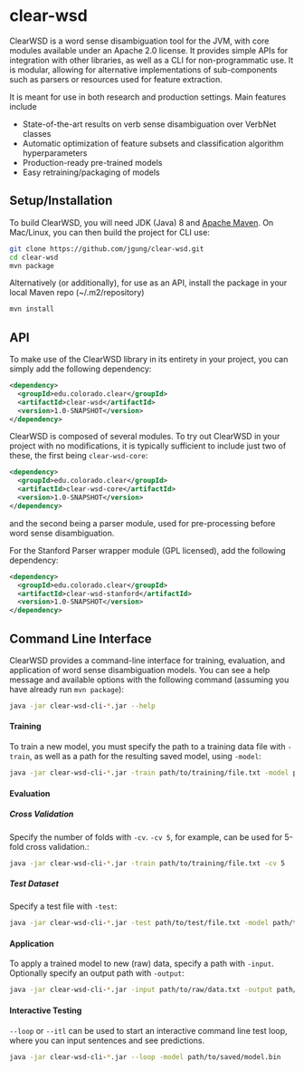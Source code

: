 # clear-wsd

ClearWSD is a word sense disambiguation tool for the JVM, with core modules available under an Apache 2.0 license. It provides 
simple APIs for integration with other libraries, as well as a CLI for non-programmatic use. It is modular, allowing for alternative 
implementations of sub-components such as parsers or resources used for feature extraction.

It is meant for use in both research and production settings. Main features include

- State-of-the-art results on verb sense disambiguation over VerbNet classes
- Automatic optimization of feature subsets and classification algorithm hyperparameters
- Production-ready pre-trained models
- Easy retraining/packaging of models


## Setup/Installation

To build ClearWSD, you will need JDK (Java) 8 and [Apache Maven](https://maven.apache.org/).
On Mac/Linux, you can then build the project for CLI use:
```bash
git clone https://github.com/jgung/clear-wsd.git
cd clear-wsd
mvn package
```
Alternatively (or additionally), for use as an API, install the package in your local Maven repo (~/.m2/repository)
```bash
mvn install
```

## API
To make use of the ClearWSD library in its entirety in your project, you can simply add the following dependency:
```xml
<dependency>
  <groupId>edu.colorado.clear</groupId>
  <artifactId>clear-wsd</artifactId>
  <version>1.0-SNAPSHOT</version>
</dependency>
```

ClearWSD is composed of several modules. To try out ClearWSD in your project with no modifications, it is typically sufficient to
include just two of these, the first being `clear-wsd-core`:
```xml
<dependency>
  <groupId>edu.colorado.clear</groupId>
  <artifactId>clear-wsd-core</artifactId>
  <version>1.0-SNAPSHOT</version>
</dependency>
```
and the second being a parser module, used for pre-processing before word sense disambiguation.

For the Stanford Parser wrapper module (GPL licensed), add the following dependency:
```xml
<dependency>
  <groupId>edu.colorado.clear</groupId>
  <artifactId>clear-wsd-stanford</artifactId>
  <version>1.0-SNAPSHOT</version>
</dependency>
```

## Command Line Interface

ClearWSD provides a command-line interface for training, evaluation, and application of word sense disambiguation models.
You can see a help message and available options with the following command (assuming you have already run `mvn package`):
```bash
java -jar clear-wsd-cli-*.jar --help
```

#### Training
To train a new model, you must specify the path to a training data file with `-train`, as well as a path for the resulting saved
model, using `-model`:
```bash
java -jar clear-wsd-cli-*.jar -train path/to/training/file.txt -model path/to/save/model.bin
```

#### Evaluation
##### Cross Validation
Specify the number of folds with `-cv`. `-cv 5`, for example, can be used for 5-fold cross validation.:
```bash
java -jar clear-wsd-cli-*.jar -train path/to/training/file.txt -cv 5
```
##### Test Dataset
Specify a test file with `-test`:
```bash
java -jar clear-wsd-cli-*.jar -test path/to/test/file.txt -model path/to/trained/model.bin
```

#### Application
To apply a trained model to new (raw) data, specify a path with `-input`. Optionally specify an output path with `-output`:
```bash
java -jar clear-wsd-cli-*.jar -input path/to/raw/data.txt -output path/to/predictions.txt -model path/to/trained/model.bin
```

#### Interactive Testing
`--loop` or `--itl` can be used to start an interactive command line test loop, where you can input sentences and see predictions.
```bash
java -jar clear-wsd-cli-*.jar --loop -model path/to/saved/model.bin
```
